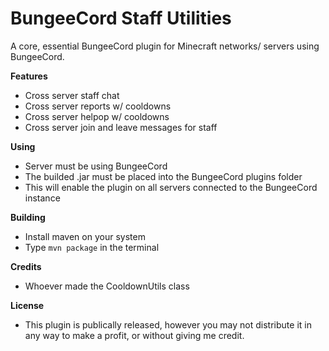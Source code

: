 # BungeeCord Staff Utilities
A core, essential BungeeCord plugin for Minecraft networks/ servers using BungeeCord.

**Features**
* Cross server staff chat
* Cross server reports w/ cooldowns
* Cross server helpop w/ cooldowns
* Cross server join and leave messages for staff

**Using**
* Server must be using BungeeCord
* The builded .jar must be placed into the BungeeCord plugins folder
* This will enable the plugin on all servers connected to the BungeeCord instance

**Building**
* Install maven on your system
* Type ```mvn package``` in the terminal

**Credits**
* Whoever made the CooldownUtils class

**License**
* This plugin is publically released, however you may not distribute it in any way to make a profit, or without giving me credit.
